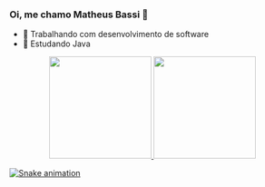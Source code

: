 ### Oi, me chamo Matheus Bassi 👋

- 🔭 Trabalhando com desenvolvimento de software
- 🌱 Estudando Java

<div align="center">
  <a href="https://github.com/mtbassi">
  <img height="180em" src="https://github-readme-stats.vercel.app/api?username=mtbassi&show_icons=true&theme=dark&include_all_commits=true&count_private=true"/>
  <img height="180em" src="https://github-readme-stats.vercel.app/api/top-langs/?username=mtbassi&layout=compact&langs_count=7&theme=dark"/>
</div>

  ![Snake animation](https://github.com/mtbassi/mtbassi/blob/output/github-contribution-grid-snake.svg)
